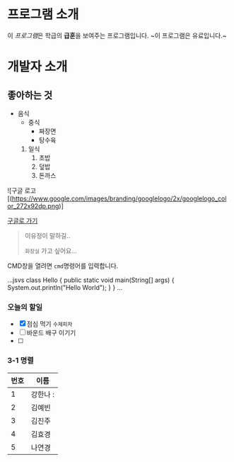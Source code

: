 # 프로그램 소개
이 *프로그램*은 학급의 **급훈**을 보여주는 프로그램입니다.
~이 프로그램은 유료입니다.~

# 개발자 소개

## 좋아하는 것
* 음식
  * 중식
    * 짜장면
    * 탕수육
  1. 일식
     1. 초밥
     1. 덮밥
     1. 돈까스
   
![구글 로고[(https://www.google.com/images/branding/googlelogo/2x/googlelogo_color_272x92dp.png)]

[구글로 가기](http://google.co.kr/)

> 이유정이 말하길..
>
> `화장실` 가고 싶어요...
>

CMD창을 열려면 `cmd`명령어를 입력합니다.

...jsvs 
class Hello {
  public static void main(String[] args) {
  System.out.println("Hello World");
  }
}
...

### 오늘의 할일
- [x] 점심 먹기 `수제피자`
- [ ] 바운드 배구 이기기
- [ ] 

### 3-1 명렬
번호 | 이름
-----|-----
1 | 강한나 : 
2 | 김예빈
3 | 김진주
4 | 김효경
5 | 나연경
